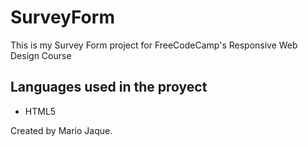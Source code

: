 # SurveyForm
This is my Survey Form project for FreeCodeCamp's Responsive Web Design Course

## Languages used in the proyect
* HTML5

Created by Mario Jaque.